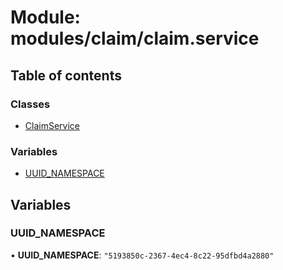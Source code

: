 # Module: modules/claim/claim.service

## Table of contents

### Classes

- [ClaimService](../classes/modules_claim_claim_service.ClaimService.md)

### Variables

- [UUID_NAMESPACE](modules_claim_claim_service.md#uuid_namespace)

## Variables

### UUID\_NAMESPACE

• **UUID\_NAMESPACE**: ``"5193850c-2367-4ec4-8c22-95dfbd4a2880"``
